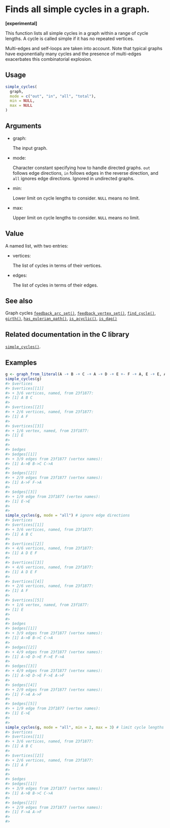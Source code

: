 # Finds all simple cycles in a graph.

**\[experimental\]**

This function lists all simple cycles in a graph within a range of cycle
lengths. A cycle is called simple if it has no repeated vertices.

Multi-edges and self-loops are taken into account. Note that typical
graphs have exponentially many cycles and the presence of multi-edges
exacerbates this combinatorial explosion.

## Usage

``` r
simple_cycles(
  graph,
  mode = c("out", "in", "all", "total"),
  min = NULL,
  max = NULL
)
```

## Arguments

- graph:

  The input graph.

- mode:

  Character constant specifying how to handle directed graphs. `out`
  follows edge directions, `in` follows edges in the reverse direction,
  and `all` ignores edge directions. Ignored in undirected graphs.

- min:

  Lower limit on cycle lengths to consider. `NULL` means no limit.

- max:

  Upper limit on cycle lengths to consider. `NULL` means no limit.

## Value

A named list, with two entries:

- vertices:

  The list of cycles in terms of their vertices.

- edges:

  The list of cycles in terms of their edges.

## See also

Graph cycles
[`feedback_arc_set()`](https://r.igraph.org/reference/feedback_arc_set.md),
[`feedback_vertex_set()`](https://r.igraph.org/reference/feedback_vertex_set.md),
[`find_cycle()`](https://r.igraph.org/reference/find_cycle.md),
[`girth()`](https://r.igraph.org/reference/girth.md),
[`has_eulerian_path()`](https://r.igraph.org/reference/has_eulerian_path.md),
[`is_acyclic()`](https://r.igraph.org/reference/is_acyclic.md),
[`is_dag()`](https://r.igraph.org/reference/is_dag.md)

## Related documentation in the C library

[`simple_cycles()`](https://igraph.org/c/html/latest/igraph-Cycles.html#igraph_simple_cycles).

## Examples

``` r
g <- graph_from_literal(A -+ B -+ C -+ A -+ D -+ E +- F -+ A, E -+ E, A -+ F, simplify = FALSE)
simple_cycles(g)
#> $vertices
#> $vertices[[1]]
#> + 3/6 vertices, named, from 23f1877:
#> [1] A B C
#> 
#> $vertices[[2]]
#> + 2/6 vertices, named, from 23f1877:
#> [1] A F
#> 
#> $vertices[[3]]
#> + 1/6 vertex, named, from 23f1877:
#> [1] E
#> 
#> 
#> $edges
#> $edges[[1]]
#> + 3/9 edges from 23f1877 (vertex names):
#> [1] A->B B->C C->A
#> 
#> $edges[[2]]
#> + 2/9 edges from 23f1877 (vertex names):
#> [1] A->F F->A
#> 
#> $edges[[3]]
#> + 1/9 edge from 23f1877 (vertex names):
#> [1] E->E
#> 
#> 
simple_cycles(g, mode = "all") # ignore edge directions
#> $vertices
#> $vertices[[1]]
#> + 3/6 vertices, named, from 23f1877:
#> [1] A B C
#> 
#> $vertices[[2]]
#> + 4/6 vertices, named, from 23f1877:
#> [1] A D E F
#> 
#> $vertices[[3]]
#> + 4/6 vertices, named, from 23f1877:
#> [1] A D E F
#> 
#> $vertices[[4]]
#> + 2/6 vertices, named, from 23f1877:
#> [1] A F
#> 
#> $vertices[[5]]
#> + 1/6 vertex, named, from 23f1877:
#> [1] E
#> 
#> 
#> $edges
#> $edges[[1]]
#> + 3/9 edges from 23f1877 (vertex names):
#> [1] A->B B->C C->A
#> 
#> $edges[[2]]
#> + 4/9 edges from 23f1877 (vertex names):
#> [1] A->D D->E F->E F->A
#> 
#> $edges[[3]]
#> + 4/9 edges from 23f1877 (vertex names):
#> [1] A->D D->E F->E A->F
#> 
#> $edges[[4]]
#> + 2/9 edges from 23f1877 (vertex names):
#> [1] F->A A->F
#> 
#> $edges[[5]]
#> + 1/9 edge from 23f1877 (vertex names):
#> [1] E->E
#> 
#> 
simple_cycles(g, mode = "all", min = 2, max = 3) # limit cycle lengths
#> $vertices
#> $vertices[[1]]
#> + 3/6 vertices, named, from 23f1877:
#> [1] A B C
#> 
#> $vertices[[2]]
#> + 2/6 vertices, named, from 23f1877:
#> [1] A F
#> 
#> 
#> $edges
#> $edges[[1]]
#> + 3/9 edges from 23f1877 (vertex names):
#> [1] A->B B->C C->A
#> 
#> $edges[[2]]
#> + 2/9 edges from 23f1877 (vertex names):
#> [1] F->A A->F
#> 
#> 
```

